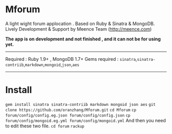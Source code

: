Mforum
======
A light wight forum applocation . Based on Ruby & Sinatra & MongoDB.
Lively Development & Support by Meence Team (http://meence.com)  

**The app is on development and not finished , and it can not be for using yet.**

- - -
Required : Ruby 1.9+ , MongoDB 1.7+
Gems required : `sinatra`,`sinatra-contriib`,`markdown`,`mongoid`,`json`,`aes`
- - -
Install
======
`gem install sinatra sinatra-contriib markdown mongoid json aes`
`git clone https://github.com/oranzhang/Mforum.git`
`cd Mforum`
`cp forum/config/config.eg.json forum/config/config.json`
`cp forum/config/mongoid.eg.yml forum/config/mongoid.yml`
And then you need to edit these two file.
`cd forum`
`rackup`
